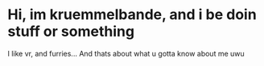 # Hi, im kruemmelbande, and i be doin stuff or something  

I like vr, and furries... And thats about what u gotta know about me uwu  
